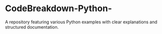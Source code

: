 # CodeBreakdown-Python-
A repository featuring various Python examples with clear explanations and structured documentation.
